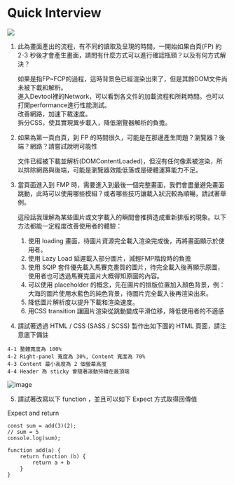 
# Quick Interview


![](https://i.imgur.com/0UCZ35Z.jpg)


1. 此為畫面產出的流程，有不同的讀取及呈現的時間，一開始如果白頁(FP) 約 2-3 秒後才會產生畫面，請問有什麼方式可以進行確認瓶頸？以及有何方式解決？

    如果是指FP~FCP的過程，這時背景色已經渲染出來了，但是其餘DOM文件尚未被下載和解析。  
    進入Devtool裡的Network，可以看到各文件的加載流程和所耗時間。也可以打開performance進行性能測試。  
改善網路，加速下載速度。  
    拆分CSS，使其實現異步載入，降低瀏覽器解析的負擔。

2. 如果為第一頁白頁，到 FP 的時間很久，可能是在那邊產生問題？瀏覽器？後端？網路？請嘗試說明可能性

    文件已經被下載並解析(DOMContentLoaded)，但沒有任何像素被渲染，所以排除網路與後端，可能是瀏覽器效能低落或是硬體運算能力不足。

3. 當頁面進入到 FMP 時，需要進入到最後一個完整畫面，我們會盡量避免畫面跳動，此時可以使用哪些模組？或者哪些技巧讓載入狀況較為順暢，請試著舉例。

    這段話我理解為某些圖片或文字載入的瞬間會推擠造成重新排版的現象。以下方法都能一定程度改善使用者的體驗：
    
    1. 使用 loading 畫面，待圖片資源完全載入渲染完成後，再將畫面顯示於使用者。
    2. 使用 Lazy Load 延遲載入部分圖片，減輕FMP階段時的負擔
    3. 使用 SQIP 套件優先載入馬賽克畫質的圖片，待完全載入後再顯示原圖，使用者也可透過馬賽克圖片大概得知原圖的內容。
    4. 可以使用 placeholder 的概念，先在圖片的排版位置加入顏色背景，例：大海的圖片使用水藍色的純色背景，待圖片完全載入後再渲染出來。
    5. 降低圖片解析度以提升下載和渲染速度。
    6. 用CSS transition 讓圖片渲染從跳動變成平滑位移，降低使用者的不適感

4. 請試著透過 HTML / CSS (SASS / SCSS) 製作出如下圖的 HTML 頁面，請注意底下備註

```
4-1 整體寬度為 100%
4-2 Right-panel 寬度為 30%, Content 寬度為 70%
4-3 Content 最小高度為 2 個螢幕高度
4-4 Header 為 sticky 會隨著滾動持續在最頂端
```

![image](https://user-images.githubusercontent.com/87496004/128321905-a791e90e-afd2-46b1-9256-eb00f43a33be.png)

5. 請試著改寫以下 function ，並且可以如下 Expect 方式取得回傳值

Expect and return
```
const sum = add(3)(2);
// sum = 5
console.log(sum);
```

```
function add(a) {
    return function (b) {
        return a + b
    }
}
```